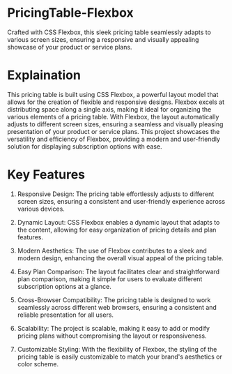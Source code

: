 # PricingTable-Flexbox
Crafted with CSS Flexbox, this sleek pricing table seamlessly adapts to various screen sizes, ensuring a responsive and visually appealing showcase of your product or service plans.
# Explaination
This pricing table is built using CSS Flexbox, a powerful layout model that allows for the creation of flexible and responsive designs. Flexbox excels at distributing space along a single axis, making it ideal for organizing the various elements of a pricing table. With Flexbox, the layout automatically adjusts to different screen sizes, ensuring a seamless and visually pleasing presentation of your product or service plans. This project showcases the versatility and efficiency of Flexbox, providing a modern and user-friendly solution for displaying subscription options with ease.
# Key Features
1) Responsive Design: The pricing table effortlessly adjusts to different screen sizes, ensuring a consistent and user-friendly experience across various devices.

2) Dynamic Layout: CSS Flexbox enables a dynamic layout that adapts to the content, allowing for easy organization of pricing details and plan features.

3) Modern Aesthetics: The use of Flexbox contributes to a sleek and modern design, enhancing the overall visual appeal of the pricing table.

4) Easy Plan Comparison: The layout facilitates clear and straightforward plan comparison, making it simple for users to evaluate different subscription options at a glance.

5) Cross-Browser Compatibility: The pricing table is designed to work seamlessly across different web browsers, ensuring a consistent and reliable presentation for all users.

6) Scalability: The project is scalable, making it easy to add or modify pricing plans without compromising the layout or responsiveness.

7) Customizable Styling: With the flexibility of Flexbox, the styling of the pricing table is easily customizable to match your brand's aesthetics or color scheme.
